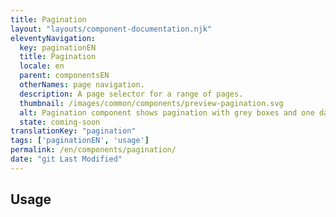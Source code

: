 ```yaml
---
title: Pagination
layout: "layouts/component-documentation.njk"
eleventyNavigation:
  key: paginationEN
  title: Pagination
  locale: en
  parent: componentsEN
  otherNames: page navigation.
  description: A page selector for a range of pages.
  thumbnail: /images/common/components/preview-pagination.svg
  alt: Pagination component shows pagination with grey boxes and one dark navy blue box to indicate the page selected sandwhiched by a left arrow and right arrow to allow for previous and next navigation. The boxes are separated by an ellipsis.
  state: coming-soon
translationKey: "pagination"
tags: ['paginationEN', 'usage']
permalink: /en/components/pagination/
date: "git Last Modified"
---
```


## Usage